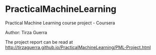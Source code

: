 # PracticalMachineLearning

Practical Machine Learning course project - Coursera

Author: Tirza Guerra

The project report can be read at http://tirzaguerra.github.io/PracticalMachineLearning/PML-Project.html
